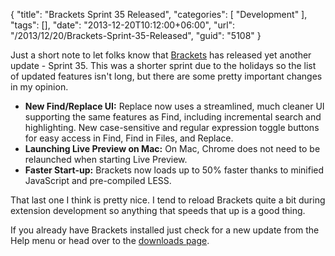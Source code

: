 {
	"title": "Brackets Sprint 35 Released",
	"categories": [
		"Development"
	],
	"tags": [],
	"date": "2013-12-20T10:12:00+06:00",
	"url": "/2013/12/20/Brackets-Sprint-35-Released",
	"guid": "5108"
}

<p>
Just a short note to let folks know that <a href="http://brackets.io">Brackets</a> has released yet another update - Sprint 35. This was a shorter sprint due to the holidays so the list of updated features isn't long, but there are some pretty important changes in my opinion.
</p>
<!--more-->
<ul>
<li><b>New Find/Replace UI:</b> Replace now uses a streamlined, much cleaner UI supporting the same features as Find, including incremental search and highlighting. New case-sensitive and regular expression toggle buttons for easy access in Find, Find in Files, and Replace.</li>
<li><b>Launching Live Preview on Mac:</b> On Mac, Chrome does not need to be relaunched when starting Live Preview.</li>
<li><b>Faster Start-up:</b> Brackets now loads up to 50% faster thanks to minified JavaScript and pre-compiled LESS.
</ul>

<p>
That last one I think is pretty nice. I tend to reload Brackets quite a bit during extension development so anything that speeds that up is a good thing.
</p>

<p>
If you already have Brackets installed just check for a new update from the Help menu or head over to the <a href="http://download.brackets.io">downloads page</a>.
</p>
